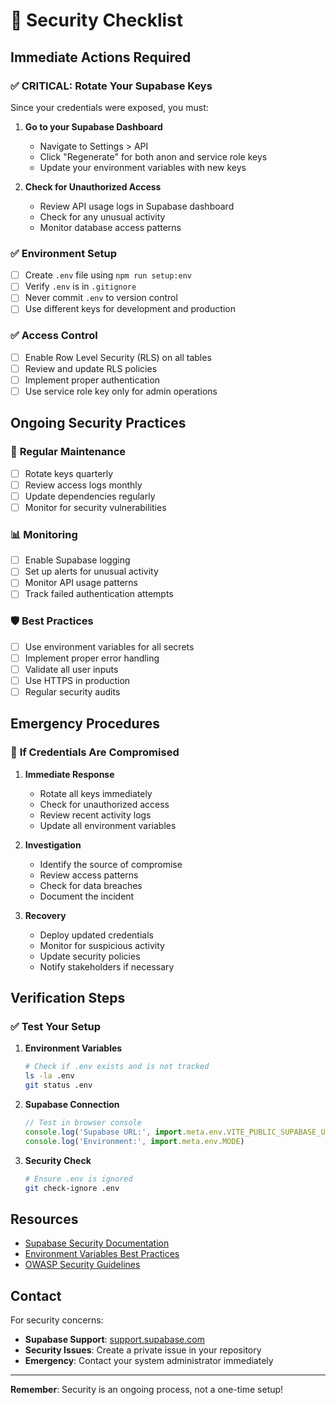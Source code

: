 # 🔐 Security Checklist

## Immediate Actions Required

### ✅ **CRITICAL: Rotate Your Supabase Keys**
Since your credentials were exposed, you must:

1. **Go to your Supabase Dashboard**
   - Navigate to Settings > API
   - Click "Regenerate" for both anon and service role keys
   - Update your environment variables with new keys

2. **Check for Unauthorized Access**
   - Review API usage logs in Supabase dashboard
   - Check for any unusual activity
   - Monitor database access patterns

### ✅ **Environment Setup**
- [ ] Create `.env` file using `npm run setup:env`
- [ ] Verify `.env` is in `.gitignore`
- [ ] Never commit `.env` to version control
- [ ] Use different keys for development and production

### ✅ **Access Control**
- [ ] Enable Row Level Security (RLS) on all tables
- [ ] Review and update RLS policies
- [ ] Implement proper authentication
- [ ] Use service role key only for admin operations

## Ongoing Security Practices

### 🔄 **Regular Maintenance**
- [ ] Rotate keys quarterly
- [ ] Review access logs monthly
- [ ] Update dependencies regularly
- [ ] Monitor for security vulnerabilities

### 📊 **Monitoring**
- [ ] Enable Supabase logging
- [ ] Set up alerts for unusual activity
- [ ] Monitor API usage patterns
- [ ] Track failed authentication attempts

### 🛡️ **Best Practices**
- [ ] Use environment variables for all secrets
- [ ] Implement proper error handling
- [ ] Validate all user inputs
- [ ] Use HTTPS in production
- [ ] Regular security audits

## Emergency Procedures

### 🚨 **If Credentials Are Compromised**

1. **Immediate Response**
   - Rotate all keys immediately
   - Check for unauthorized access
   - Review recent activity logs
   - Update all environment variables

2. **Investigation**
   - Identify the source of compromise
   - Review access patterns
   - Check for data breaches
   - Document the incident

3. **Recovery**
   - Deploy updated credentials
   - Monitor for suspicious activity
   - Update security policies
   - Notify stakeholders if necessary

## Verification Steps

### ✅ **Test Your Setup**

1. **Environment Variables**
   ```bash
   # Check if .env exists and is not tracked
   ls -la .env
   git status .env
   ```

2. **Supabase Connection**
   ```javascript
   // Test in browser console
   console.log('Supabase URL:', import.meta.env.VITE_PUBLIC_SUPABASE_URL)
   console.log('Environment:', import.meta.env.MODE)
   ```

3. **Security Check**
   ```bash
   # Ensure .env is ignored
   git check-ignore .env
   ```

## Resources

- [Supabase Security Documentation](https://supabase.com/docs/guides/security)
- [Environment Variables Best Practices](https://12factor.net/config)
- [OWASP Security Guidelines](https://owasp.org/www-project-top-ten/)

## Contact

For security concerns:
- **Supabase Support**: [support.supabase.com](https://support.supabase.com)
- **Security Issues**: Create a private issue in your repository
- **Emergency**: Contact your system administrator immediately

---

**Remember**: Security is an ongoing process, not a one-time setup!

